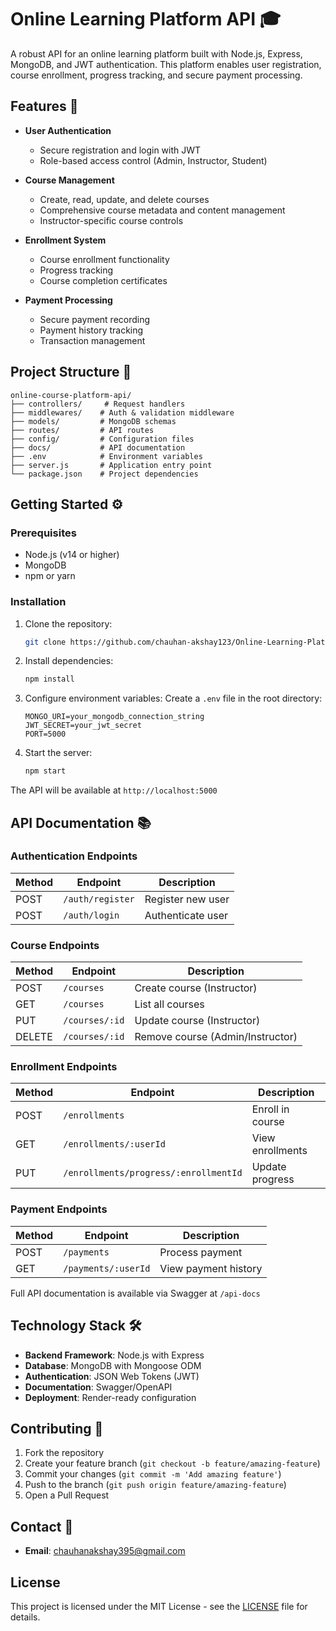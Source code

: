 # Online Learning Platform API 🎓

A robust API for an online learning platform built with Node.js, Express, MongoDB, and JWT authentication. This platform enables user registration, course enrollment, progress tracking, and secure payment processing.

## Features 🚀

- **User Authentication**
  - Secure registration and login with JWT
  - Role-based access control (Admin, Instructor, Student)

- **Course Management**
  - Create, read, update, and delete courses
  - Comprehensive course metadata and content management
  - Instructor-specific course controls

- **Enrollment System**
  - Course enrollment functionality
  - Progress tracking
  - Course completion certificates

- **Payment Processing**
  - Secure payment recording
  - Payment history tracking
  - Transaction management

## Project Structure 📁

```
online-course-platform-api/
├── controllers/     # Request handlers
├── middlewares/    # Auth & validation middleware
├── models/         # MongoDB schemas
├── routes/         # API routes
├── config/         # Configuration files
├── docs/           # API documentation
├── .env            # Environment variables
├── server.js       # Application entry point
└── package.json    # Project dependencies
```

## Getting Started ⚙️

### Prerequisites

- Node.js (v14 or higher)
- MongoDB
- npm or yarn

### Installation

1. Clone the repository:
   ```bash
   git clone https://github.com/chauhan-akshay123/Online-Learning-Platform-Backend-APIs.git
   ```

2. Install dependencies:
   ```bash
   npm install
   ```

3. Configure environment variables:
   Create a `.env` file in the root directory:
   ```
   MONGO_URI=your_mongodb_connection_string
   JWT_SECRET=your_jwt_secret
   PORT=5000
   ```

4. Start the server:
   ```bash
   npm start
   ```

The API will be available at `http://localhost:5000`

## API Documentation 📚

### Authentication Endpoints

| Method | Endpoint | Description |
|--------|----------|-------------|
| POST | `/auth/register` | Register new user |
| POST | `/auth/login` | Authenticate user |

### Course Endpoints

| Method | Endpoint | Description |
|--------|----------|-------------|
| POST | `/courses` | Create course (Instructor) |
| GET | `/courses` | List all courses |
| PUT | `/courses/:id` | Update course (Instructor) |
| DELETE | `/courses/:id` | Remove course (Admin/Instructor) |

### Enrollment Endpoints

| Method | Endpoint | Description |
|--------|----------|-------------|
| POST | `/enrollments` | Enroll in course |
| GET | `/enrollments/:userId` | View enrollments |
| PUT | `/enrollments/progress/:enrollmentId` | Update progress |

### Payment Endpoints

| Method | Endpoint | Description |
|--------|----------|-------------|
| POST | `/payments` | Process payment |
| GET | `/payments/:userId` | View payment history |

Full API documentation is available via Swagger at `/api-docs`

## Technology Stack 🛠️

- **Backend Framework**: Node.js with Express
- **Database**: MongoDB with Mongoose ODM
- **Authentication**: JSON Web Tokens (JWT)
- **Documentation**: Swagger/OpenAPI
- **Deployment**: Render-ready configuration

## Contributing 🤝

1. Fork the repository
2. Create your feature branch (`git checkout -b feature/amazing-feature`)
3. Commit your changes (`git commit -m 'Add amazing feature'`)
4. Push to the branch (`git push origin feature/amazing-feature`)
5. Open a Pull Request

## Contact 📧

- **Email**: chauhanakshay395@gmail.com
  
## License

This project is licensed under the MIT License - see the [LICENSE](LICENSE) file for details.

